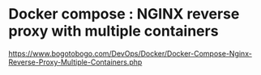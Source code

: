 # Docker compose : NGINX reverse proxy with multiple containers #

<https://www.bogotobogo.com/DevOps/Docker/Docker-Compose-Nginx-Reverse-Proxy-Multiple-Containers.php>
